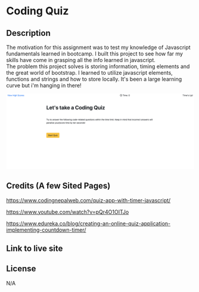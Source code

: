 # Coding Quiz

## Description


The motivation for this assignment was to test my knowledge of Javascript fundamentals learned in bootcamp.
I built this project to see how far my skills have come in grasping all the info learned in javascript.  
The problem this project solves is storing information, timing elements and the great world of bootstrap. 
I learned to utilize javascript elements, functions and strings and how to store locally. It's been a large learning curve but i'm hanging in there!




![alt text](assets/images/screenshot.png)

## Credits (A few Sited Pages)



https://www.codingnepalweb.com/quiz-app-with-timer-javascript/

https://www.youtube.com/watch?v=pQr4O1OITJo

https://www.edureka.co/blog/creating-an-online-quiz-application-implementing-countdown-timer/



## Link to live site

## License 
N/A


